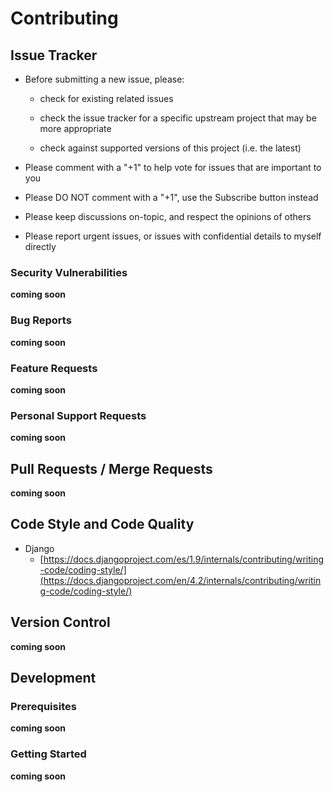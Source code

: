 # Contributing

## Issue Tracker

- Before submitting a new issue, please:

    - check for existing related issues

    - check the issue tracker for a specific upstream project that may be more appropriate

    - check against supported versions of this project (i.e. the latest)

- Please comment with a "+1" to help vote for issues that are important to you

- Please DO NOT comment with a "+1", use the Subscribe button instead

- Please keep discussions on-topic, and respect the opinions of others

- Please report urgent issues, or issues with confidential details to myself directly


### Security Vulnerabilities

__coming soon__

### Bug Reports

__coming soon__

### Feature Requests

__coming soon__

### Personal Support Requests

__coming soon__

## Pull Requests / Merge Requests

__coming soon__

## Code Style and Code Quality

- Django
  - [https://docs.djangoproject.com/es/1.9/internals/contributing/writing-code/coding-style/](https://docs.djangoproject.com/en/4.2/internals/contributing/writing-code/coding-style/)

## Version Control

__coming soon__


## Development


### Prerequisites

__coming soon__


### Getting Started

__coming soon__
